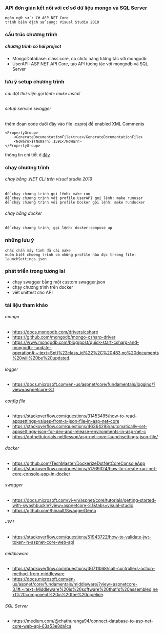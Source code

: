 ### API đơn giản kết nối với cơ sở dữ liệu mongo và SQL Server
    ngôn ngữ sử : C# ASP.NET Core
    trình biên dịch sử sụng: Visual Studio 2019

### cấu trúc chương trình
##### chương trình có hai project
- MongoDatabase: class core, có chức năng tương tác với mongodb
- UserAPI: ASP.NET API Core, tạo API tương tác với mongodb và SQL Server
### lưu ý setup chương trình
###### cài đặt thư viện gọi lệnh: make install
###### setup service swagger
thêm đoạn code dưới đây vào file <project>.csproj để enabled XML Comments

    <PropertyGroup>
        <GenerateDocumentationFile>true</GenerateDocumentationFile>
        <NoWarn>$(NoWarn);1591</NoWarn>
    </PropertyGroup>
thông tin chi tiết ở [đây](https://docs.microsoft.com/en-us/aspnet/core/tutorials/getting-started-with-swashbuckle?view=aspnetcore-3.1&tabs=visual-studio)
    
### chạy chương trình
###### chạy bằng .NET CLI trên visual studio 2019
    để chạy chương trình gọi lệnh: make run
    để chạy chương trình với profile UserAPI gọi lệnh: make runuser
    để chạy chương trình với profile Docker gọi lệnh: make rundocker
###### chạy bằng docker
    để chạy chương trình, gọi lệnh: docker-compose up

### những lưu ý
    chắc chắn máy tính đã cài make
    muốn biết chương trình có những profile nào đọc trrong file: launchSettings.json

### phát triển trong tương lai
- chạy swagger bằng một custom swagger.json
- chạy chương trình trên docker
- viết unittest cho API

### tài liệu tham khảo
###### mongo
- https://docs.mongodb.com/drivers/csharp
- https://github.com/mongodb/mongo-csharp-driver
- https://www.mongodb.com/blog/post/quick-start-csharp-and-mongodb--update-operation#:~:text=Set(%22class_id%22%2C%20483,no%20documents%20will%20be%20updated.
###### logger
- https://docs.microsoft.com/en-us/aspnet/core/fundamentals/logging/?view=aspnetcore-3.1
###### config file
- https://stackoverflow.com/questions/31453495/how-to-read-appsettings-values-from-a-json-file-in-asp-net-core
- https://stackoverflow.com/questions/46364293/automatically-set-appsettings-json-for-dev-and-release-environments-in-asp-net-c
- https://dotnettutorials.net/lesson/asp-net-core-launchsettings-json-file/
###### docker
- https://github.com/TechMaster/DockerizeDotNetCoreConsoleApp
- https://stackoverflow.com/questions/51769324/how-to-create-run-net-core-console-app-in-docker
###### swagger
- https://docs.microsoft.com/vi-vn/aspnet/core/tutorials/getting-started-with-swashbuckle?view=aspnetcore-3.1&tabs=visual-studio
- https://github.com/hinault/SwaggerDemo
###### JWT
- https://stackoverflow.com/questions/51943722/how-to-validate-jwt-token-in-aspnet-core-web-api
###### middleware
- https://stackoverflow.com/questions/36711068/call-controllers-action-method-from-middleware
- https://docs.microsoft.com/en-us/aspnet/core/fundamentals/middleware/?view=aspnetcore-3.1#:~:text=Middleware%20is%20software%20that's%20assembled,next%20component%20in%20the%20pipeline.
###### SQL Server
- https://medium.com/@chathuranga94/connect-database-to-asp-net-core-web-api-63a53e8da1ca

